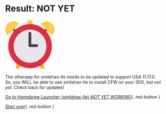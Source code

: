 # Result: NOT YET

![Image](/images/seventeen/later.png)

The otherapp for smilehax-IIe needs to be updated to support USA 11.17.0. So, you WILL be able to use smilehax-IIe to install CFW on your 3DS, but *not yet*. Check back for updates!

[Go to Homebrew Launcher (smilehax-IIe) *NOT YET WORKING*](https://wiki.hacks.guide/wiki/3DS:Alternate_Exploits/Homebrew_Launcher_(smilehax-IIe)){ .md-button } 

[Start over](/seventeen){ .md-button }

